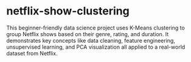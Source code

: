 # netflix-show-clustering
This beginner-friendly data science project uses K-Means clustering to group Netflix shows based on their genre, rating, and duration. It demonstrates key concepts like data cleaning, feature engineering, unsupervised learning, and PCA visualization  all applied to a real-world dataset from Netflix.
